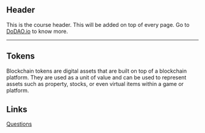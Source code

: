 ## Header
This is the course header. This will be added on top of every page. Go to [DoDAO.io](https://www.dodao.io) to know more.

---

## Tokens
 
Blockchain tokens are digital assets that are built on top of a blockchain platform. They are used as a unit of value and can be used to represent assets such as property, stocks, or even virtual items within a game or platform.



## Links




[Questions](./../../generated/questions/tokens.md)